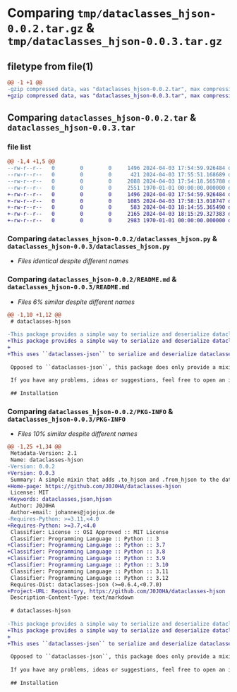 # Comparing `tmp/dataclasses_hjson-0.0.2.tar.gz` & `tmp/dataclasses_hjson-0.0.3.tar.gz`

## filetype from file(1)

```diff
@@ -1 +1 @@
-gzip compressed data, was "dataclasses_hjson-0.0.2.tar", max compression
+gzip compressed data, was "dataclasses_hjson-0.0.3.tar", max compression
```

## Comparing `dataclasses_hjson-0.0.2.tar` & `dataclasses_hjson-0.0.3.tar`

### file list

```diff
@@ -1,4 +1,5 @@
--rw-r--r--   0        0        0     1496 2024-04-03 17:54:59.926484 dataclasses_hjson-0.0.2/dataclasses_hjson.py
--rw-r--r--   0        0        0      421 2024-04-03 17:55:51.168689 dataclasses_hjson-0.0.2/pyproject.toml
--rw-r--r--   0        0        0     2088 2024-04-03 17:54:18.565788 dataclasses_hjson-0.0.2/README.md
--rw-r--r--   0        0        0     2551 1970-01-01 00:00:00.000000 dataclasses_hjson-0.0.2/PKG-INFO
+-rw-r--r--   0        0        0     1496 2024-04-03 17:54:59.926484 dataclasses_hjson-0.0.3/dataclasses_hjson.py
+-rw-r--r--   0        0        0     1085 2024-04-03 17:58:13.018747 dataclasses_hjson-0.0.3/LICENSE
+-rw-r--r--   0        0        0      583 2024-04-03 18:14:55.365490 dataclasses_hjson-0.0.3/pyproject.toml
+-rw-r--r--   0        0        0     2165 2024-04-03 18:15:29.327383 dataclasses_hjson-0.0.3/README.md
+-rw-r--r--   0        0        0     2983 1970-01-01 00:00:00.000000 dataclasses_hjson-0.0.3/PKG-INFO
```

### Comparing `dataclasses_hjson-0.0.2/dataclasses_hjson.py` & `dataclasses_hjson-0.0.3/dataclasses_hjson.py`

 * *Files identical despite different names*

### Comparing `dataclasses_hjson-0.0.2/README.md` & `dataclasses_hjson-0.0.3/README.md`

 * *Files 6% similar despite different names*

```diff
@@ -1,10 +1,12 @@
 # dataclasses-hjson
 
-This package provides a simple way to serialize and deserialize dataclasses to and from Hjson, using ``dataclasses-json`` and ``hjson``.
+This package provides a simple way to serialize and deserialize dataclasses to and from Hjson.
+
+This uses ``dataclasses-json`` to serialize and deserialize dataclasses, and ``hjson`` to parse and generate Hjson.
 
 Opposed to ``dataclasses-json``, this package does only provide a mixin class to add the functionality to a dataclass, instead of a decorator. You can change the configuration of ``dataclasses-json`` by either using the ``using_config`` decorator or by manually setting the ``dataclasses_json_config`` attribute on the dataclass, using the ``hjson_config`` function.
 
 If you have any problems, ideas or suggestions, feel free to open an issue or a pull request!
 
 ## Installation
```

### Comparing `dataclasses_hjson-0.0.2/PKG-INFO` & `dataclasses_hjson-0.0.3/PKG-INFO`

 * *Files 10% similar despite different names*

```diff
@@ -1,25 +1,34 @@
 Metadata-Version: 2.1
 Name: dataclasses-hjson
-Version: 0.0.2
+Version: 0.0.3
 Summary: A simple mixin that adds .to_hjson and .from_hjson to the dataclasses-json mixin
+Home-page: https://github.com/J0J0HA/dataclasses-hjson
 License: MIT
+Keywords: dataclasses,json,hjson
 Author: J0J0HA
 Author-email: johannes@jojojux.de
-Requires-Python: >=3.11,<4.0
+Requires-Python: >=3.7,<4.0
 Classifier: License :: OSI Approved :: MIT License
 Classifier: Programming Language :: Python :: 3
+Classifier: Programming Language :: Python :: 3.7
+Classifier: Programming Language :: Python :: 3.8
+Classifier: Programming Language :: Python :: 3.9
+Classifier: Programming Language :: Python :: 3.10
 Classifier: Programming Language :: Python :: 3.11
 Classifier: Programming Language :: Python :: 3.12
 Requires-Dist: dataclasses-json (>=0.6.4,<0.7.0)
+Project-URL: Repository, https://github.com/J0J0HA/dataclasses-hjson
 Description-Content-Type: text/markdown
 
 # dataclasses-hjson
 
-This package provides a simple way to serialize and deserialize dataclasses to and from Hjson, using ``dataclasses-json`` and ``hjson``.
+This package provides a simple way to serialize and deserialize dataclasses to and from Hjson.
+
+This uses ``dataclasses-json`` to serialize and deserialize dataclasses, and ``hjson`` to parse and generate Hjson.
 
 Opposed to ``dataclasses-json``, this package does only provide a mixin class to add the functionality to a dataclass, instead of a decorator. You can change the configuration of ``dataclasses-json`` by either using the ``using_config`` decorator or by manually setting the ``dataclasses_json_config`` attribute on the dataclass, using the ``hjson_config`` function.
 
 If you have any problems, ideas or suggestions, feel free to open an issue or a pull request!
 
 ## Installation
```

